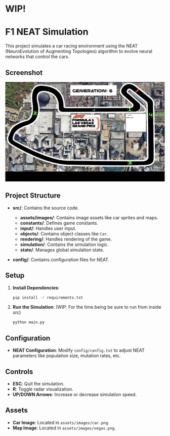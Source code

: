 # WIP!


# F1 NEAT Simulation

This project simulates a car racing environment using the NEAT (NeuroEvolution of Augmenting Topologies) algorithm to evolve neural networks that control the cars.

## Screenshot

![Simulation Screenshot](./src/assets/images/Screenshot.png)

## Project Structure

- **src/**: Contains the source code.
  - **assets/images/**: Contains image assets like car sprites and maps.
  - **constants/**: Defines game constants.
  - **input/**: Handles user input.
  - **objects/**: Contains object classes like `Car`.
  - **rendering/**: Handles rendering of the game.
  - **simulation/**: Contains the simulation logic.
  - **state/**: Manages global simulation state.

- **config/**: Contains configuration files for NEAT.

## Setup

1. **Install Dependencies**:
   ```bash
   pip install -r requirements.txt
   ```

2. **Run the Simulation**:
  (WIP: For the time being be sure to run from inside src)
   ```bash
   python main.py
   ```

## Configuration

- **NEAT Configuration**: Modify `config/config.txt` to adjust NEAT parameters like population size, mutation rates, etc.

## Controls

- **ESC**: Quit the simulation.
- **R**: Toggle radar visualization.
- **UP/DOWN Arrows**: Increase or decrease simulation speed.

## Assets

- **Car Image**: Located in `assets/images/car.png`.
- **Map Image**: Located in `assets/images/vegas.png`.
